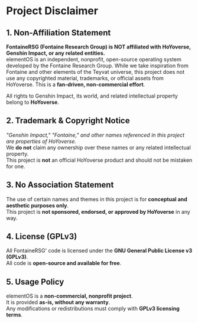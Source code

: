 # Project Disclaimer  

## 1. Non-Affiliation Statement  

**FontaineRSG (Fontaine Research Group) is NOT affiliated with HoYoverse, Genshin Impact, or any related entities.**  
elementOS is an independent, nonprofit, open-source operating system developed by the Fontaine Research Group. While we take inspiration from Fontaine and other elements of the Teyvat universe, this project does not use any copyrighted material, trademarks, or official assets from HoYoverse. This is a **fan-driven, non-commercial effort**.  

All rights to Genshin Impact, its world, and related intellectual property belong to **HoYoverse**.  

## 2. Trademark & Copyright Notice  

*"Genshin Impact," "Fontaine," and other names referenced in this project are properties of HoYoverse.*  
We **do not** claim any ownership over these names or any related intellectual property.  
This project is **not** an official HoYoverse product and should not be mistaken for one.  

## 3. No Association Statement  

The use of certain names and themes in this project is for **conceptual and aesthetic purposes only**.  
This project is **not sponsored, endorsed, or approved by HoYoverse** in any way.  

## 4. License (GPLv3)  

All FontaineRSG' code is licensed under the **GNU General Public License v3 (GPLv3)**.  
All code is **open-source and available for free**.  

## 5. Usage Policy  

elementOS is a **non-commercial, nonprofit project**.  
It is provided **as-is, without any warranty**.  
Any modifications or redistributions must comply with **GPLv3 licensing terms**.  
